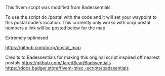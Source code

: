 This fivem script was modified from Badessentials 

To use the script do /postal with the code and it will set your waypoint to this postal code's location.
This currently only works with ocrp postal numbers a link will be posted below for the map

Extremely optimised

https://github.com/ocrp/postal_map


Credits to Badessentials for making this original script inspired off nearest postals
https://github.com/JaredScar/Badssentials
https://docs.badger.store/fivem-misc.-scripts/badssentials
